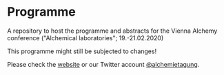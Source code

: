# Programme
A repository to host the programme and abstracts for the Vienna Alchemy conference ("Alchemical laboratories"; 19.-21.02.2020)

This programme might still be subjected to changes!

Please check the [website](https://alchemietagung.wordpress.com) or our Twitter account [@alchemietagung](https://twitter.com/alchemietagung).
